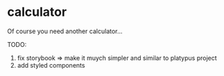 # calculator
Of course you need another calculator...

TODO:
1) fix storybook => make it muych simpler and similar to platypus project
2) add styled components
